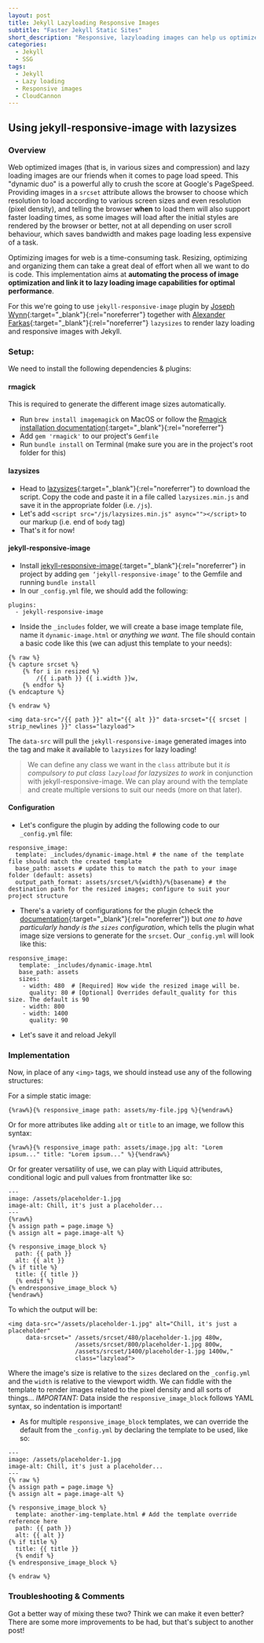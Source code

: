 ```yaml
---
layout: post
title: Jekyll Lazyloading Responsive Images
subtitle: "Faster Jekyll Static Sites"
short_description: "Responsive, lazyloading images can help us optimize the loading speed by reducing the amount of data transferred, thus improving the site's performance"
categories:
  - Jekyll
  - SSG
tags: 
  - Jekyll
  - Lazy loading
  - Responsive images
  - CloudCannon
---
```

## Using jekyll-responsive-image with lazysizes

### Overview

Web optimized images (that is, in various sizes and compression) and lazy loading images are our friends when it comes to page load speed. This "dynamic duo" is a powerful ally to crush the score at Google's PageSpeed. Providing images in a `srcset` attribute allows the browser to choose which resolution to load according to various screen sizes and even resolution (pixel density), and telling the browser **when** to load them will also support faster loading times, as some images will load after the initial styles are rendered by the browser or better, not at all depending on user scroll behaviour, which saves bandwidth and makes page loading less expensive of a task.

Optimizing images for web is a time-consuming task. Resizing, optimizing and organizing them can take a great deal of effort when all we want to do is code. This implementation aims at **automating the process of image optimization and link it to lazy loading image capabilities for optimal performance**.

For this we're going to use `jekyll-responsive-image` plugin by [Joseph Wynn](https://github.com/wildlyinaccurate){:target="_blank"}{:rel="noreferrer"} together with [Alexander Farkas](https://github.com/aFarkas/){:target="_blank"}{:rel="noreferrer"} `lazysizes` to render lazy loading and responsive images with Jekyll.

### Setup:

We need to install the following dependencies & plugins:

#### rmagick

This is required to generate the different image sizes automatically.
- Run `brew install imagemagick` on MacOS or follow the [Rmagick installation documentation](https://github.com/rmagick/rmagick){:target="_blank"}{:rel="noreferrer"}
- Add `gem 'rmagick'` to our project's `Gemfile`
- Run `bundle install` on Terminal (make sure you are in the project's root folder for this)

#### lazysizes

- Head to [lazysizes](https://github.com/aFarkas/lazysizes){:target="_blank"}{:rel="noreferrer"} to download the script. Copy the code and paste it in a file called `lazysizes.min.js` and save it in the appropriate folder (i.e. `/js`).
- Let's add `<script src="/js/lazysizes.min.js" async=""></script>` to our markup (i.e. end of `body` tag)
- That's it for now!

#### jekyll-responsive-image

- Install [jekyll-responsive-image](https://github.com/wildlyinaccurate/jekyll-responsive-image){:target="_blank"}{:rel="noreferrer"} in project by adding `gem ‘jekyll-responsive-image’` to the Gemfile and running `bundle install`
- In our `_config.yml` file, we should add the following:

```
plugins:
  - jekyll-responsive-image
```

- Inside the `_includes` folder, we will create a base image template file, name it `dynamic-image.html` or *anything we want*. The file should contain a basic code like this (we can adjust this template to your needs):

```
{% raw %}
{% capture srcset %}
    {% for i in resized %}
        /{{ i.path }} {{ i.width }}w,
    {% endfor %}
{% endcapture %}

{% endraw %}

<img data-src="/{{ path }}" alt="{{ alt }}" data-srcset="{{ srcset | strip_newlines }}" class="lazyload">
```

The `data-src` will pull the `jekyll-responsive-image` generated images into the tag and make it available to `lazysizes` for lazy loading!

> We can define any class we want in the `class` attribute but it *is compulsory to put class `lazyload` for lazysizes to work* in conjunction with jekyll-responsive-image. We can play around with the template and create multiple versions to suit our needs (more on that later).

#### Configuration

- Let's configure the plugin by adding the following code to our `_config.yml` file:

```
responsive_image:
  template: _includes/dynamic-image.html # the name of the template file should match the created template
  base_path: assets # update this to match the path to your image folder (default: assets)
  output_path_format: assets/srcset/%{width}/%{basename} # the destination path for the resized images; configure to suit your project structure
```

- There's a variety of configurations for the plugin (check the [documentation](https://github.com/wildlyinaccurate/jekyll-responsive-image){:target="_blank"}{:rel="noreferrer"}) but *one to have particularly handy is the `sizes` configuration*, which tells the plugin what image size versions to generate for the `srcset`. Our `_config.yml` will look like this:

```
responsive_image:
   template: _includes/dynamic-image.html
   base_path: assets
   sizes:
    - width: 480  # [Required] How wide the resized image will be.
      quality: 80 # [Optional] Overrides default_quality for this size. The default is 90
    - width: 800
    - width: 1400
      quality: 90
```

- Let's save it and reload Jekyll

### Implementation

Now, in place of any `<img>` tags, we should instead use any of the following structures:

For a simple static image:

```
{%raw%}{% responsive_image path: assets/my-file.jpg %}{%endraw%}
```

Or for more attributes like adding `alt` or `title` to an image, we follow this syntax:

```
{%raw%}{% responsive_image path: assets/image.jpg alt: "Lorem ipsum..." title: "Lorem ipsum..." %}{%endraw%}
```

Or for greater versatility of use, we can play with Liquid attributes, conditional logic and pull values from frontmatter like so:

```
---
image: /assets/placeholder-1.jpg
image-alt: Chill, it's just a placeholder...
---
{%raw%}
{% assign path = page.image %}
{% assign alt = page.image-alt %}

{% responsive_image_block %}
  path: {{ path }}
  alt: {{ alt }}
{% if title %}
  title: {{ title }}
  {% endif %}
{% endresponsive_image_block %}
{%endraw%}
```

To which the output will be:

```
<img data-src="/assets/placeholder-1.jpg" alt="Chill, it's just a placeholder"
     data-srcset=" /assets/srcset/480/placeholder-1.jpg 480w,
                   /assets/srcset/800/placeholder-1.jpg 800w,
                   /assets/srcset/1400/placeholder-1.jpg 1400w,"
                   class="lazyload">
```

Where the image's size is relative to the `sizes` declared on the `_config.yml` and the `width` is relative to the viewport width. We can fiddle with the template to render images related to the pixel density and all sorts of things...
*IMPORTANT:* Data inside the `responsive_image_block` follows YAML syntax, so indentation is important!

- As for multiple `responsive_image_block` templates, we can override the default from the `_config.yml` by declaring the template to be used, like so:

```
---
image: /assets/placeholder-1.jpg
image-alt: Chill, it's just a placeholder...
---
{% raw %}
{% assign path = page.image %}
{% assign alt = page.image-alt %}

{% responsive_image_block %}
  template: another-img-template.html # Add the template override reference here
  path: {{ path }}
  alt: {{ alt }}
{% if title %}
  title: {{ title }}
  {% endif %}
{% endresponsive_image_block %}

{% endraw %}
```

### Troubleshooting & Comments
Got a better way of mixing these two? Think we can make it even better? There are some more improvements to be had, but that's subject to another post!

